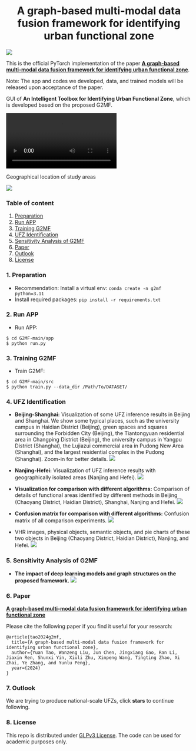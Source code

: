 <h1 align="center">A graph-based multi-modal data fusion framework for identifying urban functional zone</h1>


![](images/Flowchart.jpg)
    
This is the official PyTorch implementation of the paper **[A graph-based multi-modal data fusion framework for identifying urban functional zone]()**.

Note: The app and codes we developed, data, and trained models will be released upon acceptance of the paper.

GUI of **An Intelligent Toolbox for Identifying Urban Functional Zone**, which is developed based on the proposed G2MF.

 ![](images/GUI.mp4)

Geographical location of study areas
  
  ![](images/Location.jpg)


### Table of content
1. [Preparation](#preparation)
2. [Run APP](#APP)
3. [Training G2MF](#G2MF)
4. [UFZ Identification](#results)
5. [Sensitivity Analysis of G2MF](#discussion)
6. [Paper](#paper)
7. [Outlook](#outlook)
8. [License](#license)

### 1. Preparation
- Recommendation: Install a virtual env: `conda create -n g2mf python=3.11`
- Install required packages: `pip install -r requirements.txt`
  
### 2. Run APP <a name="APP"></a>
- Run APP:
```
$ cd G2MF-main/app
$ python run.py
```

### 3. Training G2MF <a name="G2MF"></a>
- Train G2MF:
```
$ cd G2MF-main/src
$ python train.py --data_dir /Path/To/DATASET/
```

### 4. UFZ Identification <a name="results"></a>
- **Beijing-Shanghai:** Visualization of some UFZ inference results in Beijing and Shanghai. We show some typical places, such as the university campus in Haidian District (Beijing), green spaces and squares surrounding the Forbidden City (Beijing), the Tiantongyuan residential area in Changping District (Beijing), the university campus in Yangpu District (Shanghai), the Lujiazui commercial area in Pudong New Area (Shanghai), and the largest residential complex in the Pudong (Shanghai). Zoom-in for better details.
![](images/Beijing-Shanghai.jpg)

- **Nanjing-Hefei:** Visualization of UFZ inference results with geographically isolated areas (Nanjing and Hefei).
![](images/Nanjing-Hefei.jpg)

- **Visualization for comparison with different algorithms:** Comparison of details of functional areas identified by different methods in Beijing (Chaoyang District, Haidian District), Shanghai, Nanjing and Hefei.
![](images/VisualizationComparisonAlgorithm.jpg)

- **Confusion matrix for comparison with different algorithms:** Confusion matrix of all comparison experiments. 
![](images/ConfusionMatrixComparisonAlgorithm.jpg)

- VHR images, physical objects, semantic objects, and pie charts of these two objects in Beijing (Chaoyang District, Haidian District), Nanjing, and Hefei. 
![](images/DetailedCombinationFigure.jpg)


### 5. Sensitivity Analysis of G2MF <a name="discussion"></a>
- **The impact of deep learning models and graph structures on the proposed framework.**
![](images/FrameworkSensitivity.jpg)

### 6. Paper <a name="paper"></a>
**[A graph-based multi-modal data fusion framework for identifying urban functional zone]()**

Please cite the following paper if you find it useful for your research:
```
@article{tao2024g2mf,
  title={A graph-based multi-modal data fusion framework for identifying urban functional zone},
  author={Yuan Tao, Wanzeng Liu, Jun Chen, Jingxiang Gao, Ran Li, Jiaxin Ren, Shunxi Yin, Xiuli Zhu, Xinpeng Wang, Tingting Zhao, Xi Zhai, Ye Zhang, and Yunlu Peng},
  year={2024}
}
```

### 7. Outlook <a name="outlook"></a>
We are trying to produce national-scale UFZs, click **stars** to continue following.

### 8. License <a name="license"></a>
This repo is distributed under [GLPv3 License](https://www.gnu.org/licenses/gpl-3.0.en.html). The code can be used for academic purposes only.

